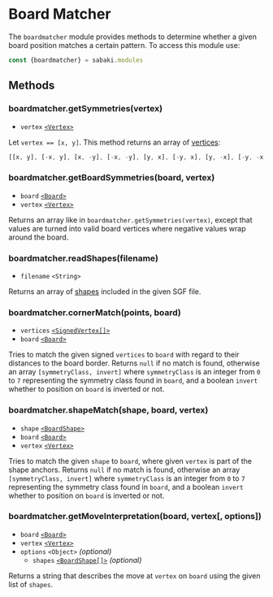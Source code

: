 # Board Matcher

The `boardmatcher` module provides methods to determine whether a given board position matches a certain pattern. To access this module use:

~~~js
const {boardmatcher} = sabaki.modules
~~~

## Methods

### boardmatcher.getSymmetries(vertex)

* `vertex` [`<Vertex>`](vertex.md)

Let `vertex == [x, y]`. This method returns an array of [vertices](vertex.md):

~~~js
[[x, y], [-x, y], [x, -y], [-x, -y], [y, x], [-y, x], [y, -x], [-y, -x]]
~~~

### boardmatcher.getBoardSymmetries(board, vertex)

* `board` [`<Board>`](board.md)
* `vertex` [`<Vertex>`](vertex.md)

Returns an array like in `boardmatcher.getSymmetries(vertex)`, except that values are turned into valid board vertices where negative values wrap around the board.

### boardmatcher.readShapes(filename)

* `filename` `<String>`

Returns an array of [shapes](boardshape.md) included in the given SGF file.

### boardmatcher.cornerMatch(points, board)

* `vertices` [`<SignedVertex[]>`](vertex.md)
* `board` [`<Board>`](board.md)

Tries to match the given signed `vertices` to `board` with regard to their distances to the board border. Returns `null` if no match is found, otherwise an array `[symmetryClass, invert]` where `symmetryClass` is an integer from `0` to `7` representing the symmetry class found in `board`, and a boolean `invert` whether to position on `board` is inverted or not.

### boardmatcher.shapeMatch(shape, board, vertex)

* `shape` [`<BoardShape>`](boardshape.md)
* `board` [`<Board>`](board.md)
* `vertex` [`<Vertex>`](vertex.md)

Tries to match the given `shape` to `board`, where given `vertex` is part of the shape anchors. Returns `null` if no match is found, otherwise an array `[symmetryClass, invert]` where `symmetryClass` is an integer from `0` to `7` representing the symmetry class found in `board`, and a boolean `invert` whether to position on `board` is inverted or not.

### boardmatcher.getMoveInterpretation(board, vertex[, options])

* `board` [`<Board>`](board.md)
* `vertex` [`<Vertex>`](vertex.md)
* `options` `<Object>` *(optional)*
    * `shapes` [`<BoardShape[]>`](boardshape.md) *(optional)*

Returns a string that describes the move at `vertex` on `board` using the given list of `shapes`.
